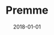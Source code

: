 ---
layout: site
title: "Premme"
date: 2018-01-01
categories: [community]
version: 1.6.5
major: 1
minor: 6
patch: 5
slug: premme
link: https://premme.us/
submitter: lpolepeddi
permalink: /sites/:slug
---